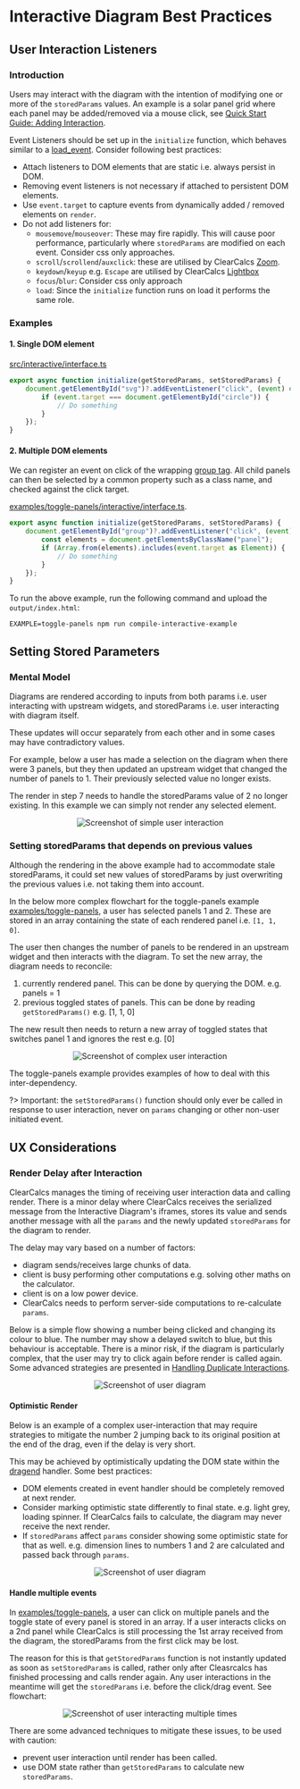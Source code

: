 # Interactive Diagram Best Practices

## User Interaction Listeners

### Introduction

Users may interact with the diagram with the intention of modifying one or more of the `storedParams` values. An example is a solar panel grid where each panel may be added/removed via a mouse click, see [Quick Start Guide: Adding Interaction](/quick-start-guide?id=adding-interaction "Adding Interaction").

Event Listeners should be set up in the `initialize` function, which behaves similar to a [load_event](https://developer.mozilla.org/en-US/docs/Web/API/Window/load_event). Consider following best practices:

-   Attach listeners to DOM elements that are static i.e. always persist in DOM.
-   Removing event listeners is not necessary if attached to persistent DOM elements.
-   Use `event.target` to capture events from dynamically added / removed elements on `render`.
-   Do not add listeners for:
    -   `mousemove`/`mouseover`: These may fire rapidly. This will cause poor performance, particularly where `storedParams` are modified on each event. Consider css only approaches.
    -   `scroll`/`scrollend`/`auxclick`: these are utilised by ClearCalcs [Zoom](/global-capabilities?id=zoom-amp-pan).
    -   `keydown`/`keyup` e.g. `Escape` are utilised by ClearCalcs [Lightbox](/global-capabilities?id=lightbox)
    -   `focus`/`blur`: Consider css only approach
    -   `load`: Since the `initialize` function runs on load it performs the same role.

### Examples

#### 1. Single DOM element

[src/interactive/interface.ts](https://github.com/ClearCalcs/custom-diagram-boilerplate/blob/main/src/interactive/interface.ts#L7)

```javascript
export async function initialize(getStoredParams, setStoredParams) {
    document.getElementById("svg")?.addEventListener("click", (event) => {
        if (event.target === document.getElementById("circle")) {
            // Do something
        }
    });
}
```

#### 2. Multiple DOM elements

We can register an event on click of the wrapping [group tag](https://github.com/ClearCalcs/custom-diagram-boilerplate/blob/main/examples/toggle-panels/interactive/main.html#L10). All child panels can then be selected by a common property such as a class name, and checked against the click target.

[examples/toggle-panels/interactive/interface.ts](https://github.com/ClearCalcs/custom-diagram-boilerplate/blob/main/examples/toggle-panels/interactive/interface.ts).

```javascript
export async function initialize(getStoredParams, setStoredParams) {
    document.getElementById("group")?.addEventListener("click", (event) => {
        const elements = document.getElementsByClassName("panel");
        if (Array.from(elements).includes(event.target as Element)) {
            // Do something
        }
    });
}
```

To run the above example, run the following command and upload the `output/index.html`:

```
EXAMPLE=toggle-panels npm run compile-interactive-example
```

## Setting Stored Parameters

### Mental Model

Diagrams are rendered according to inputs from both params i.e. user interacting with upstream widgets, and storedParams i.e. user interacting with diagram itself.

These updates will occur separately from each other and in some cases may have contradictory values.

For example, below a user has made a selection on the diagram when there were 3 panels, but they then updated an upstream widget that changed the number of panels to 1. Their previously selected value no longer exists.

The render in step 7 needs to handle the storedParams value of 2 no longer existing. In this example we can simply not render any selected element.

<div style="text-align: center;">

![Screenshot of simple user interaction](_media/interactive-diagram-best-practices/user-interaction-simple-flowchart.jpg)

</div>

### Setting storedParams that depends on previous values

Although the rendering in the above example had to accommodate stale storedParams, it could set new values of storedParams by just overwriting the previous values i.e. not taking them into account.

In the below more complex flowchart for the toggle-panels example [examples/toggle-panels](https://github.com/ClearCalcs/custom-diagram-boilerplate/blob/main/examples/toggle-panels), a user has selected panels 1 and 2. These are stored in an array containing the state of each rendered panel i.e. `[1, 1, 0]`.

The user then changes the number of panels to be rendered in an upstream widget and then interacts with the diagram. To set the new array, the diagram needs to reconcile:

1. currently rendered panel. This can be done by querying the DOM. e.g. panels = 1
2. previous toggled states of panels. This can be done by reading `getStoredParams()` e.g. [1, 1, 0]

The new result then needs to return a new array of toggled states that switches panel 1 and ignores the rest e.g. [0]

<div style="text-align: center;">

![Screenshot of complex user interaction](_media/interactive-diagram-best-practices/user-interaction-complex-flowchart.jpg)

</div>

The toggle-panels example provides examples of how to deal with this inter-dependency.

?> Important: the `setStoredParams()` function should only ever be called in response to user interaction, never on `params` changing or other non-user initiated event.

## UX Considerations

### Render Delay after Interaction

ClearCalcs manages the timing of receiving user interaction data and calling render. There is a minor delay where ClearCalcs receives the serialized message from the Interactive Diagram's iframes, stores its value and sends another message with all the `params` and the newly updated `storedParams` for the diagram to render.

The delay may vary based on a number of factors:

-   diagram sends/receives large chunks of data.
-   client is busy performing other computations e.g. solving other maths on the calculator.
-   client is on a low power device.
-   ClearCalcs needs to perform server-side computations to re-calculate `params`.

Below is a simple flow showing a number being clicked and changing its colour to blue. The number may show a delayed switch to blue, but this behaviour is acceptable. There is a minor risk, if the diagram is particularly complex, that the user may try to click again before render is called again. Some advanced strategies are presented in [Handling Duplicate Interactions](/interactive-diagram-best-practices?id=handle-multiple-events).

<div style="text-align: center;">

![Screenshot of user diagram](_media/interactive-diagram-best-practices/user-interaction-simple-states.png)

</div>

#### Optimistic Render

Below is an example of a complex user-interaction that may require strategies to mitigate the number 2 jumping back to its original position at the end of the drag, even if the delay is very short.

This may be achieved by optimistically updating the DOM state within the [dragend](https://developer.mozilla.org/en-US/docs/Web/API/HTMLElement/dragend_event) handler. Some best practices:

-   DOM elements created in event handler should be completely removed at next render.
-   Consider marking optimistic state differently to final state. e.g. light grey, loading spinner. If ClearCalcs fails to calculate, the diagram may never receive the next render.
-   If `storedParams` affect `params` consider showing some optimistic state for that as well. e.g. dimension lines to numbers 1 and 2 are calculated and passed back through `params`.

<div style="text-align: center;">

![Screenshot of user diagram](_media/interactive-diagram-best-practices/user-interaction-complex-states.png)

</div>

#### Handle multiple events

In [examples/toggle-panels](https://github.com/ClearCalcs/custom-diagram-boilerplate/blob/main/examples/toggle-panels), a user can click on multiple panels and the toggle state of every panel is stored in an array. If a user interacts clicks on a 2nd panel while ClearCalcs is still processing the 1st array received from the diagram, the storedParams from the first click may be lost.

The reason for this is that `getStoredParams` function is not instantly updated as soon as `setStoredParams` is called, rather only after Cleasrcalcs has finished processing and calls render again. Any user interactions in the meantime will get the `storedParams` i.e. before the click/drag event. See flowchart:

<div style="text-align: center;">

![Screenshot of user interacting multiple times](_media/interactive-diagram-best-practices/user-interaction-multiple-events.png)

</div>

There are some advanced techniques to mitigate these issues, to be used with caution:

-   prevent user interaction until render has been called.
-   use DOM state rather than `getStoredParams` to calculate new `storedParams`.
